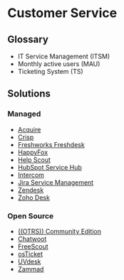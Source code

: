 # Customer Service

<!--
https://freshdesk.com/helpdesk-management/ticketing-system/open-source
-->

## Glossary

- IT Service Management (ITSM)
- Monthly active users (MAU)
- Ticketing System (TS)

## Solutions

### Managed

- [Acquire](https://acquire.io)
- [Crisp](/crisp.md)
- [Freshworks Freshdesk](https://freshdesk.com)
- [HappyFox](https://happyfox.com)
- [Help Scout](https://helpscout.com)
- [HubSpot Service Hub](https://hubspot.com/products/service)
- [Intercom](https://intercom.com)
- [Jira Service Management](https://atlassian.com/software/jira/service-management)
- [Zendesk](https://zendesk.com)
- [Zoho Desk](https://zoho.com/desk)

### Open Source

- [((OTRS)) Community Edition](https://github.com/OTRS/otrs)
- [Chatwoot](/chatwoot.md)
- [FreeScout](https://github.com/freescout-helpdesk/freescout)
- [osTicket](https://github.com/osTicket/osTicket)
- [UVdesk](https://uvdesk.com)
- [Zammad](https://github.com/zammad/zammad)

<!--
https://github.com/papercups-io/papercups
https://github.com/chaskiq/chaskiq
-->
